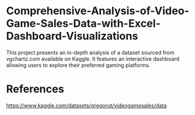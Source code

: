 # Comprehensive-Analysis-of-Video-Game-Sales-Data-with-Excel-Dashboard-Visualizations
This project presents an in-depth analysis of a dataset sourced from vgchartz.com available on Kaggle. It features an interactive dashboard allowing users to explore their preferred gaming platforms.
# References
https://www.kaggle.com/datasets/gregorut/videogamesales/data
